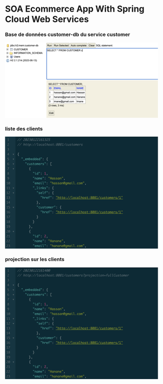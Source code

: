 # SOA Ecommerce App With Spring Cloud Web Services

### Base de données customer-db du service customer
<img src="screenshots/h2CustomerDb.png" />

### liste des clients
<img src="screenshots/listOfCustomers.png" />

### projection sur les clients
<img src="screenshots/projectionFullCustomer.png" />
